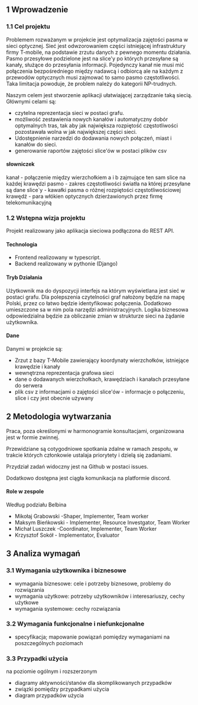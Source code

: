 ## 1 Wprowadzenie

### 1.1 Cel projektu

Problemem rozważanym w projekcie jest optymalizacja zajętości pasma w sieci optycznej.
Sieć jest odwzorowaniem części istniejącej infrastruktury firmy T-mobile, na podstawie zrzutu danych z pewnego momentu działania.
Pasmo przesyłowe podzielone jest na slice'y po których przesyłane są kanały, służące do przesyłania informacji. Pojedynczy kanał nie musi mić połączenia bezpośredniego między nadawcą i odbiorcą ale na każdym z przewodów optycznych musi zajmować to samo pasmo częstotliwości.
Taka limitacja powoduje, że problem należy do kategorii NP-trudnych.

Naszym celem jest stworzenie aplikacji ułatwiającej zarządzanie taką siecią.
Głównymi celami są:
* czytelna reprezentacja sieci w postaci grafu.
* możliwość zestawienia nowych kanałów i automatyczny dobór optymalnych tras, tak aby jak największa rozpiętość częstotliwości pozostawała wolna w jak największej części sieci.
* Udostępnienie narzedzi do dodawania nowych połączeń, miast i kanałów do sieci.
* generowanie raportów zajętości slice'ów w postaci plików csv

<!-- ROZPISAĆ PROBLEM, TO CO BYŁO NA SPOTKANIU, WPROWADZENIE, WSTĘP TECHNICZNY, KRAWĘDZIE - DZIERŻAWA, SLAJSY, KANAŁY, ITD -->
<!--
Problemem jest ...
Rozważamy realistyczną sieć optyczną opracowaną na podstawie ..
Problem jest mp trudny ... zasady działania kanałów ... system flex grid

Nasza aplikacja ma na celu ułatwić administracje poprzez automatyczną obsługę funkcji ...
 -->
#### słowniczek
kanał - połączenie między wierzchołkiem a i b zajmujące ten sam slice na każdej krawędzi
pasmo - zakres częstotliwości światła na której przesyłane są dane
slice`y - kawałki pasma o różnej rozpiętości częstotliwościowej
krawędź - para włókien optycznych dzierżawionych przez firmę telekomunikacyjną

### 1.2 Wstępna wizja projektu

Projekt realizowany jako aplikacja sieciowa podłączona do REST API.

#### Technologia
<!-- USUNĄĆ -->

* Frontend realizowany w typescript.
* Backend realizowany w pythonie (Django)

#### Tryb Działania
<!-- UŻYTKOWNIK WPROWADZA DANE PRZEZ GUI, MOŻE PRZEGLĄDAĆ, WPROWADZAĆ DANE, SYSTEM ROBI RZECZY
OD STRONY UŻYTKOWNIKA-->

Użytkownik ma do dyspozycji interfejs na którym wyświetlana jest sieć w postaci grafu. Dla polepszenia czytelności graf nałożony będzie na mapę Polski, przez co łatwo będzie identyfikowac połączenia.
Dodatkowo umieszczone sa w nim pola narzędzi administracyjnych. Logika biznesowa odpowiedzialna będzie za obliczanie zmian w strukturze sieci na żądanie użytkownika.

#### Dane
<!-- CO JEST W MODELU SIECI, NIE GDZIE A CO-->
Danymi w projekcie są:
* Zrzut z bazy T-Mobile zawierający koordynaty wierzchołków, istniejące krawędzie i kanały
* wewnętrzna reprezentacja grafowa sieci
* dane o dodawanych wierzchołkach, krawędziach i kanałach przesyłane do serwera
* plik csv z informacjami o zajętości slice'ów - informacje o połączeniu, slice i czy jest obecnie używany

## 2 Metodologia wytwarzania

Praca, poza określonymi w harmonogramie konsultacjami, organizowana jest w formie zwinnej.

Przewidziane są cotygodniowe spotkania zdalne w ramach zespołu, w trakcie których członkowie ustalaja priorytety i dzielą się zadaniami.

Przydział zadań widoczny jest na Github w postaci issues.

Dodatkowo dostępna jest ciągła komunikacja na platformie discord.

#### Role w zespole
Według podziału Belbina
* Mikołaj Grabowski -Shaper, Implementer, Team worker
* Maksym Bieńkowski - Implementer, Resource Investgator, Team Worker
* Michał Luszczek -Coordinator, Implementer, Team Worker
* Krzysztof Sokół - Implementator, Evaluator

## 3 Analiza wymagań

### 3.1 Wymagania użytkownika i biznesowe

* wymagania biznesowe: cele i potrzeby biznesowe, problemy do rozwiązania
* wymagania użytkowe: potrzeby użytkowników i interesariuszy, cechy użytkowe
* wymagania systemowe: cechy rozwiązania

### 3.2 Wymagania funkcjonalne i niefunkcjonalne

* specyfikacja; mapowanie powiązań pomiędzy wymaganiami na poszczególnych poziomach

### 3.3 Przypadki użycia

na poziomie ogólnym i rozszerzonym

* diagramy aktywności/stanów dla skomplikowanych przypadków
* związki pomiędzy przypadkami użycia
* diagram przypadków użycia
